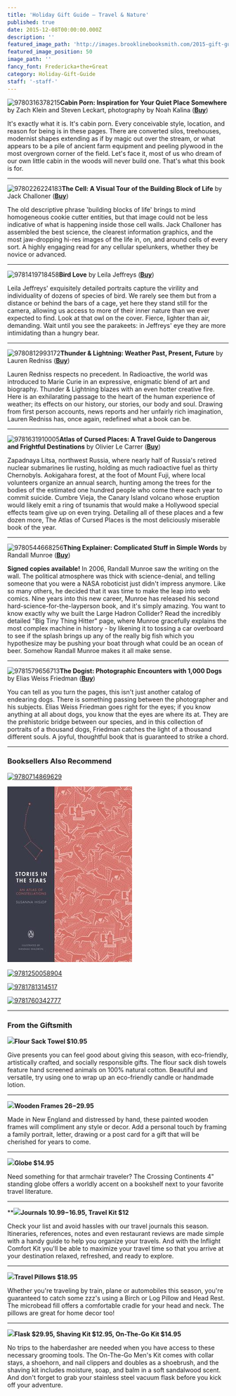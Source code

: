 ```yaml
---
title: 'Holiday Gift Guide — Travel & Nature'
published: true
date: 2015-12-08T00:00:00.000Z
description: ''
featured_image_path: 'http://images.brooklinebooksmith.com/2015-gift-guide-travel-cabin-porn.jpg'
featured_image_position: 50
image_path: ''
fancy_font: Fredericka+the+Great
category: Holiday-Gift-Guide
staff: '-staff-'
---
```

![9780316378215](http://images.brooklinebooksmith.com/9780316378215.jpg)**Cabin Porn: Inspiration for Your Quiet Place Somewhere**&nbsp; by Zach Klein and Steven Leckart, photography by Noah Kalina ([**Buy**](http://www.brooklinebooksmith-shop.com/book/9780316378215))

It's exactly what it is. It's cabin porn. Every conceivable style, location, and reason for being is in these pages. There are converted silos, treehouses, modernist shapes extending as if by magic out over the stream, or what appears to be a pile of ancient farm equipment and peeling plywood in the most overgrown corner of the field. Let's face it, most of us who dream of our own little cabin in the woods will never build one. That's what this book is for.

---

![9780226224183](http://images.brooklinebooksmith.com/9780226224183.jpg)**The Cell: A Visual Tour of the Building Block of Life** by Jack Challoner ([**Buy**](http://www.brooklinebooksmith-shop.com/book/9780226224183))

The old descriptive phrase 'building blocks of life' brings to mind homogeneous cookie cutter entities, but that image could not be less indicative of what is happening inside those cell walls. Jack Challoner has assembled the best science, the clearest information graphics, and the most jaw-dropping hi-res images of the life in, on, and around cells of every sort. A highly engaging read for any cellular spelunkers, whether they be novice or advanced.

---

![9781419718458](http://images.brooklinebooksmith.com/9781419718458.jpg)**Bird Love** by Leila Jeffreys ([**Buy**](http://www.brooklinebooksmith-shop.com/book/9781419718458))

Leila Jeffreys' exquisitely detailed portraits capture the virility and individuality of dozens of species of bird. We rarely see them but from a distance or behind the bars of a cage, yet here they stand still for the camera, allowing us access to more of their inner nature than we ever expected to find. Look at that owl on the cover. Fierce, lighter than air, demanding. Wait until you see the parakeets: in Jeffreys' eye they are more intimidating than a hungry bear.

---

![9780812993172](http://images.brooklinebooksmith.com/9780812993172.jpg)**Thunder & Lightning: Weather Past, Present, Future** by Lauren Redniss ([**Buy**](http://www.brooklinebooksmith-shop.com/book/9780812993172))

Lauren Redniss respects no precedent. In Radioactive, the world was introduced to Marie Curie in an expressive, enigmatic blend of art and biography. Thunder & Lightning blazes with an even hotter creative fire. Here is an exhilarating passage to the heart of the human experience of weather; its effects on our history, our stories, our body and soul. Drawing from first person accounts, news reports and her unfairly rich imagination, Lauren Redniss has, once again, redefined what a book can be.

---

![9781631910005](http://images.brooklinebooksmith.com/9781631910005.jpg)**Atlas of Cursed Places: A Travel Guide to Dangerous and Frightful Destinations** by Olivier Le Carrer ([**Buy**](http://www.brooklinebooksmith-shop.com/book/9781631910005))

Zapadnaya Litsa, northwest Russia, where nearly half of Russia's retired nuclear submarines lie rusting, holding as much radioactive fuel as thirty Chernobyls. Aokigahara forest, at the foot of Mount Fuji, where local volunteers organize an annual search, hunting among the trees for the bodies of the estimated one hundred people who come there each year to commit suicide. Cumbre Vieja, the Canary Island volcano whose eruption would likely emit a ring of tsunamis that would make a Hollywood special effects team give up on even trying. Detailing all of these places and a few dozen more, The Atlas of Cursed Places is the most deliciously miserable book of the year.

---

![9780544668256](http://images.brooklinebooksmith.com/9780544668256.jpg)**Thing Explainer: Complicated Stuff in Simple Words** by Randall Munroe ([**Buy**](http://www.brooklinebooksmith-shop.com/book/9780544668256))

**Signed copies available!** In 2006, Randall Munroe saw the writing on the wall. The political atmosphere was thick with science-denial, and telling someone that you were a NASA roboticist just didn't impress anymore. Like so many others, he decided that it was time to make the leap into web comics. Nine years into this new career, Munroe has released his second hard-science-for-the-layperson book, and it's simply amazing. You want to know exactly why we built the Large Hadron Collider? Read the incredibly detailed "Big Tiny Thing Hitter" page, where Munroe gracefully explains the most complex machine in history - by likening it to tossing a car overboard to see if the splash brings up any of the really big fish which you hypothesize may be pushing your boat through what could be an ocean of beer. Somehow Randall Munroe makes it all make sense.

---

![9781579656713](http://images.brooklinebooksmith.com/9781579656713.jpg)**The Dogist: Photographic Encounters with 1,000 Dogs** by Elias Weiss Friedman ([**Buy**](http://www.brooklinebooksmith-shop.com/book/9781579656713))

You can tell as you turn the pages, this isn't just another catalog of endearing dogs. There is something passing between the photographer and his subjects. Elias Weiss Friedman goes right for the eyes; if you know anything at all about dogs, you know that the eyes are where its at. They are the prehistoric bridge between our species, and in this collection of portraits of a thousand dogs, Friedman catches the light of a thousand different souls. A joyful, thoughtful book that is guaranteed to strike a chord.

---

### Booksellers Also Recommend

[![9780714869629](http://images.brooklinebooksmith.com/9780714869629.jpg)](http://www.brooklinebooksmith-shop.com/book/9780714869629)

[![](/uploads/versions/9780143128137---x----284-400x---.jpg)](http://www.brooklinebooksmith-shop.com/book/9780143128137)

[![9781250058904](http://images.brooklinebooksmith.com/9781250058904.jpg)](http://www.brooklinebooksmith-shop.com/book/9781250058904)

[![9781781314517](http://images.brooklinebooksmith.com/9781781314517.jpg)](http://www.brooklinebooksmith-shop.com/book/9781781314517)

[![9781760342777](http://images.brooklinebooksmith.com/9781760342777.jpg)](http://www.brooklinebooksmith-shop.com/book/9781760342777)

---

### From the Giftsmith

**![](http://images.brooklinebooksmith.com/2015-gift-guide-travel-flour-sack-towel.jpg)Flour Sack Towel $10.95**

Give presents you can feel good about giving this season, with eco-friendly, artistically crafted, and socially responsible gifts. The flour sack dish towels feature hand screened animals on 100% natural cotton. Beautiful and versatile, try using one to wrap up an eco-friendly candle or handmade lotion.

---

**![](http://images.brooklinebooksmith.com/2015-gift-guide-travel-wooden-frames.jpg)Wooden Frames $26-$29.95**

Made in New England and distressed by hand, these painted wooden frames will compliment any style or decor. Add a personal touch by framing a family portrait, letter, drawing or a post card for a gift that will be cherished for years to come.

---

**![](http://images.brooklinebooksmith.com/2015-gift-guide-travel-globe.jpg)Globe $14.95**

Need something for that armchair traveler? The Crossing Continents 4" standing globe offers a worldly accent on a bookshelf next to your favorite travel literature.

---

**![](http://images.brooklinebooksmith.com/2015-holiday-gift-guide-travel-journals.jpg)**Journals $10.99-$16.95, Travel Kit $12**

Check your list and avoid hassles with our travel journals this season. Itineraries, references, notes and even restaurant reviews are made simple with a handy guide to help you organize your travels. And with the Inflight Comfort Kit you'll be able to maximize your travel time so that you arrive at your destination relaxed, refreshed, and ready to explore.

---

**![](http://images.brooklinebooksmith.com/2015-gift-guide-travel-travel-pillows.jpg)Travel Pillows $18.95**

Whether you're traveling by train, plane or automobiles this season, you're guaranteed to catch some zzz's using a Birch or Log Pillow and Head Rest. The microbead fill offers a comfortable cradle for your head and neck. The pillows are great for home decor too!

---

**![](http://images.brooklinebooksmith.com/2015-gift-guide-travel-kit.jpg)Flask $29.95, Shaving Kit $12.95, On-The-Go Kit $14.95**

No trips to the haberdasher are needed when you have access to these necessary grooming tools. The On-The-Go Men's Kit comes with collar stays, a shoehorn, and nail clippers and doubles as a shoebrush, and the shaving kit includes moisture, soap, and balm in a soft sandalwood scent. And don't forget to grab your stainless steel vacuum flask before you kick off your adventure.